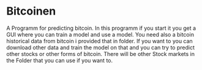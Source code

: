 # Bitcoinen
A Programm for predicting bitcoin. In this programm if you start it you get a GUI where you can train a model and use a model. You need also a bitcoin historical data from bitcoin i provided that in folder. If you want to you can download other data and train the model on that and you can try to predict other stocks or other forms of bitcoin. There will be other Stock markets in the Folder that you can use if you want to. 
